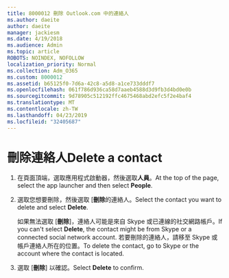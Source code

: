 ```yaml
---
title: 8000012 刪除 Outlook.com 中的連絡人
ms.author: daeite
author: daeite
manager: jackiesm
ms.date: 4/19/2018
ms.audience: Admin
ms.topic: article
ROBOTS: NOINDEX, NOFOLLOW
localization_priority: Normal
ms.collection: Adm_O365
ms.custom: 8000012
ms.assetid: b65125f0-7d6a-42c8-a5d8-a1ce733dddf7
ms.openlocfilehash: 061f786d936ca58d7aaeb4588d3d9fb3d4bd0e0b
ms.sourcegitcommit: 9d78905c512192ffc4675468abd2efc5f2e4baf4
ms.translationtype: MT
ms.contentlocale: zh-TW
ms.lasthandoff: 04/23/2019
ms.locfileid: "32405687"
---
```

# <a name="delete-a-contact"></a><span data-ttu-id="0b663-102">刪除連絡人</span><span class="sxs-lookup"><span data-stu-id="0b663-102">Delete a contact</span></span>

1. <span data-ttu-id="0b663-103">在頁面頂端，選取應用程式啟動器，然後選取**人員**。</span><span class="sxs-lookup"><span data-stu-id="0b663-103">At the top of the page, select the app launcher  and then select **People**.</span></span> 
    
2. <span data-ttu-id="0b663-104">選取您想要刪除，然後選取 [**刪除**的連絡人。</span><span class="sxs-lookup"><span data-stu-id="0b663-104">Select the contact you want to delete and select **Delete**.</span></span>
    
    <span data-ttu-id="0b663-105">如果無法選取 [**刪除**]，連絡人可能是來自 Skype 或已連線的社交網路帳戶。</span><span class="sxs-lookup"><span data-stu-id="0b663-105">If you can't select **Delete**, the contact might be from Skype or a connected social network account.</span></span> <span data-ttu-id="0b663-106">若要刪除的連絡人，請移至 Skype 或帳戶連絡人所在的位置。</span><span class="sxs-lookup"><span data-stu-id="0b663-106">To delete the contact, go to Skype or the account where the contact is located.</span></span>
    
3. <span data-ttu-id="0b663-107">選取 [**刪除**] 以確認。</span><span class="sxs-lookup"><span data-stu-id="0b663-107">Select **Delete** to confirm.</span></span> 
    

